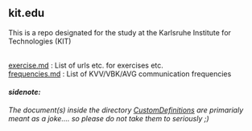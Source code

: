 ## kit.edu
This is a repo designated for the study at the Karlsruhe Institute for Technologies (KIT)

<br/> [exercise.md](exercise.md) : List of urls etc. for exercises etc.
<br/> [frequencies.md](frequencies.md) : List of KVV/VBK/AVG communication frequencies
<br/>
#### _sidenote:_
_The document(s) inside the directory [CustomDefinitions](https://github.com/Unknown6656/kit.edu/tree/master/CustomDefinitions) are primarialy meant as a joke.... so please do not take them to seriously ;)_

